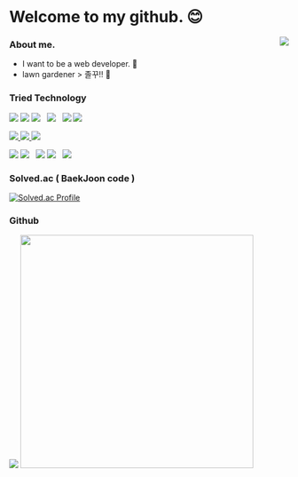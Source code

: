 

<br>

# Welcome to my github. :blush:

<a href="https://github.com/TaegyuHan/"><img src="https://hits.seeyoufarm.com/api/count/incr/badge.svg?url=https://github.com/TaegyuHan/%2Fgjbae1212%2Fhit-counter&count_bg=%23151515&title_bg=%23555555&icon=&icon_color=%23E7E7E7&title=Visitors&edge_flat=false" align="right"></a> 

### About me. 
- I want to be a web developer. :wolf:
- lawn gardener > 졸꾸!! :walking:

### Tried Technology
<a href="https://www.python.org/" target="_blank"><img src="https://img.shields.io/badge/Python-2B5B84?style=flat-square&logo=Python&logoColor=white"/></a>
<a href="https://www.python.org/" target="_blank"><img src="https://img.shields.io/badge/Django-092E20?style=flat-square&logo=Django&logoColor=white"/></a>
<a href="https://www.python.org/" target="_blank"><img src="https://img.shields.io/badge/Flask-000000?style=flat-square&logo=Flask&logoColor=white"/></a>&#160;&#160;
<a href="https://www.python.org/" target="_blank"><img src="https://img.shields.io/badge/Java-007396?style=flat-square&logo=Java&logoColor=white"/></a>&#160;&#160;
<a href="https://www.python.org/" target="_blank"><img src="https://img.shields.io/badge/PHP-777BB4?style=flat-square&logo=PHP&logoColor=white"/></a>
<a href="https://www.python.org/" target="_blank"><img src="https://img.shields.io/badge/CodeIgniter-EF4223?style=flat-square&logo=CodeIgniter&logoColor=white"/></a><br>

<a href="https://www.python.org/" target="_blank"><img src="https://img.shields.io/badge/MySQL-4479A1?style=flat-square&logo=MySQL&logoColor=white"/>
<a href="https://www.python.org/" target="_blank"><img src="https://img.shields.io/badge/MariaDB-003545?style=flat-square&logo=MariaDB&logoColor=white"/>
<a href="https://www.python.org/" target="_blank"><img src="https://img.shields.io/badge/MongoDB-47A248?style=flat-square&logo=MongoDB&logoColor=white"/><br>

<a href="https://www.python.org/" target="_blank"><img src="https://img.shields.io/badge/JavaScript-F7DF1E?style=flat-square&logo=JavaScript&logoColor=white"/></a>
<a href="https://www.python.org/" target="_blank"><img src="https://img.shields.io/badge/D3.js-F9A03C?style=flat-square&logo=D3.js&logoColor=white"/></a>&#160;&#160;
<a href="https://www.python.org/" target="_blank"><img src="https://img.shields.io/badge/HTML5-E34F26?style=flat-square&logo=HTML5&logoColor=white"/></a>
<a href="https://www.python.org/" target="_blank"><img src="https://img.shields.io/badge/Bootstrap-7952B3?style=flat-square&logo=Bootstrap&logoColor=white"/></a>&#160;&#160;
<a href="https://www.python.org/" target="_blank"><img src="https://img.shields.io/badge/CSS3-1572B6?style=flat-square&logo=CSS3&logoColor=white"/></a>

### Solved.ac ( BaekJoon code )
[![Solved.ac Profile](http://mazassumnida.wtf/api/v2/generate_badge?boj=gksxorb147)](https://solved.ac/gksxorb147/)

### Github

<p align="left" width="100%">
    <img src="https://github-readme-stats.vercel.app/api/top-langs/?username=TaegyuHan&hide=jupyter%20notebook&layout=compact&theme=dark"/>
    <img width="420px" src="https://github-readme-stats.vercel.app/api?username=TaegyuHan&theme=dark&show_icons=true&include_all_commits=true&count_private=true"/>
</p>


